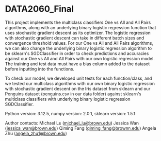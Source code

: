 # DATA2060_Final

This project implements the multiclass classifiers One vs All and All Pairs algorithms, along with an underlying binary logistic regression function that uses stochastic gradient descent as its optimizer. The logistic regression with stochastic gradient descent can take in different batch sizes and convergence threshold values. For our One vs All and All Pairs algorithms, we can also change the underlying binary logistic regression algorithm to be sklearn's SGDClassifier in order to check predictions and accuracies against our One vs All and All Pairs with our own logistic regression model. The training and test data must have a bias column added to the dataset before inputting into the functions.

To check our model, we developed unit tests for each function/class, and we tested our multiclass algorithms with our own binary logistic regression with stochastic gradient descent on the Iris dataset from sklearn and our Penguins dataset (penguins.csv in our data folder) against sklearn's multiclass classifiers with underlying binary logistic regression SGDClassifier. 

Python version: 3.12.5,
numpy version: 2.0.1,
sklearn version: 1.5.1

Author contacts:
Michael Lu (michael_lu@brown.edu)
Jessica Wan (jessica_wan@brown.edu)
Qiming Fang (qiming_fang@brownn.edu)
Angela Zhu (angela_zhu1@brown.edu)
